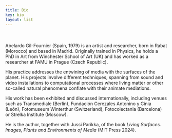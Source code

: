 ```yaml
---
title: Bio
key: bio
layout: list
---
```



<main class="py-2" style="min-height:70vh;">

<article class="container py-1">
    <div class="row align-items-end">
        <div class="pt-5  col-12 col-md-2 text-center text-md-right">
        </div>   
        <div class="col-12 col-md-8" style="margin-top:50px">
<p>
Abelardo Gil-Fournier (Spain, 1979) is an artist and researcher, born in Rabat (Morocco) and based in Madrid. Originally trained in Physics, he holds a PhD in Art from Winchester School of Art (UK) and has worked as a researcher at FAMU in Prague (Czech Republic).
</p>

<p>
His practice addresses the entwining of media with the surfaces of the planet. His projects involve different techniques, spanning from sound and video installations to computational processes where living matter or other so-called natural phenomena conflate with their animate mediations.
</p>

<p>
His work has been exhibited and discussed internationally, including venues such as Transmediale (Berlin), Fundación Cerezales Antonino y Cinia (León), Fotomuseum Winterthur (Switzerland), Fotocolectania (Barcelona) or Strelka Institute (Moscow).
</p>

<p>
He is the author, together with Jussi Parikka, of the book <em>Living Surfaces. Images, Plants and Environments of Media</em> (MIT Press 2024).      	
</p>
        </div>
  </div>
</article>

</main>